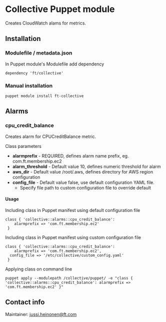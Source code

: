 # Collective Puppet module

Creates CloudWatch alams for metrics.

## Installation


### Modulefile / metadata.json

In Puppet module's Modulefile add dependency

`dependency 'ft/collective'`

### Manual installation

`puppet module install ft-collective`

## Alarms

### cpu_credit_balance

Creates alarm for CPUCreditBalance metric.

Class parameters
 * __alarmprefix__ - REQUIRED, defines alarm name prefix, eg. com.ft.membership.ec2
 * __alarm_threshold__ - Default value 10, defines numeric threshold for alarm
 * __aws_dir__ - Default value /root/.aws, defines directory for AWS region configuration
 * __config_file__ - Default value false, use default configuration YAML file.
   * Specify file path to custom configuration file to override default

#### Usage

Including class in Puppet manifest using default configuration file
```
class { 'collective::alarms::cpu_credit_balance':
	alarmprefix => 'com.ft.membership.ec2'
 }
```

Including class in Puppet manifest using custom configuration file
```
class { 'collective::alarms::cpu_credit_balance':
	alarmprefix => 'com.ft.membership.ec2',
  config_file => '/etc/collective/custom_config.yaml'
 }
```

Applying class on command line

`puppet apply --modulepath /collective/puppet/ -e "class { 'collective::alarms::cpu_credit_balance': alarmprefix => 'com.ft.membership.ec2' }"`



## Contact info

Maintainer: jussi.heinonen@ft.com
